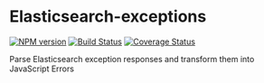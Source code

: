 Elasticsearch-exceptions
========================

[![NPM version](https://badge.fury.io/js/elasticsearch-exceptions.svg)](http://badge.fury.io/js/winston-logentries-transport-with-rewriter)
[![Build Status](https://travis-ci.org/FGRibreau/elasticsearch-exceptions.svg?branch=master)](https://travis-ci.org/FGRibreau/elasticsearch-exceptions)
[![Coverage Status](https://coveralls.io/repos/FGRibreau/elasticsearch-exceptions/badge.png?branch=master)](https://coveralls.io/r/FGRibreau/elasticsearch-exceptions?branch=master)

Parse Elasticsearch exception responses and transform them into JavaScript Errors
